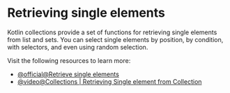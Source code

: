 # Retrieving single elements

Kotlin collections provide a set of functions for retrieving single elements from list and sets. You can select single elements by position, by condition, with selectors, and even using random selection.

Visit the following resources to learn more:

- [@official@Retrieve single elements](https://kotlinlang.org/docs/collection-elements.html)
- [@video@Collections | Retrieving Single element from Collection](https://www.youtube.com/watch?v=4BncuTvd3hc)